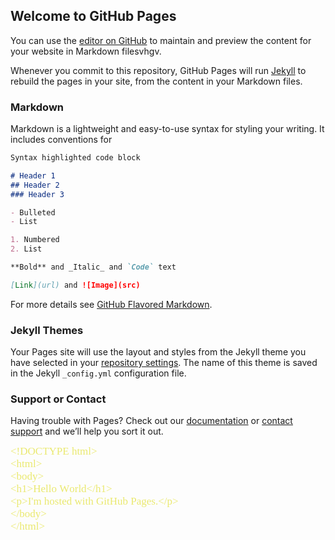 ## Welcome to GitHub Pages

You can use the [editor on GitHub](https://github.com/theCaseFor/theCaseFor.github.io/edit/master/README.md) to maintain and preview the content for your website in Markdown filesvhgv.

Whenever you commit to this repository, GitHub Pages will run [Jekyll](https://github.com/theCaseFor/theCaseFor.github.io/edit/master/test.md) to rebuild the pages in your site, from the content in your Markdown files.

### Markdown

Markdown is a lightweight and easy-to-use syntax for styling your writing. It includes conventions for

```markdown
Syntax highlighted code block

# Header 1
## Header 2
### Header 3

- Bulleted
- List

1. Numbered
2. List

**Bold** and _Italic_ and `Code` text

[Link](url) and ![Image](src)
```

For more details see [GitHub Flavored Markdown](https://guides.github.com/features/mastering-markdown/).

### Jekyll Themes

Your Pages site will use the layout and styles from the Jekyll theme you have selected in your [repository settings](https://github.com/theCaseFor/theCaseFor.github.io/settings). The name of this theme is saved in the Jekyll `_config.yml` configuration file.

### Support or Contact

Having trouble with Pages? Check out our [documentation](https://help.github.com/categories/github-pages-basics/) or [contact support](https://github.com/contact) and we’ll help you sort it out.



<html>
<head>
  <meta http-equiv="Content-Type" content="text/html; charset=utf-8">
  <meta http-equiv="Content-Style-Type" content="text/css">
  <title></title>
  <meta name="Generator" content="Cocoa HTML Writer">
  <meta name="CocoaVersion" content="1671.6">
  <style type="text/css">
    p.p1 {margin: 0.0px 0.0px 0.0px 0.0px; line-height: 20.0px; font: 17.0px Times; color: #eae96f; -webkit-text-stroke: #eae96f}
    span.s1 {font-kerning: none}
  </style>
</head>
<body>
<p class="p1"><span class="s1">&lt;!DOCTYPE html&gt;</span></p>
<p class="p1"><span class="s1">&lt;html&gt;</span></p>
<p class="p1"><span class="s1">&lt;body&gt;</span></p>
<p class="p1"><span class="s1">&lt;h1&gt;Hello World&lt;/h1&gt;</span></p>
<p class="p1"><span class="s1">&lt;p&gt;I'm hosted with GitHub Pages.&lt;/p&gt;</span></p>
<p class="p1"><span class="s1">&lt;/body&gt;</span></p>
<p class="p1"><span class="s1">&lt;/html&gt;</span></p>
</body>
</html>
